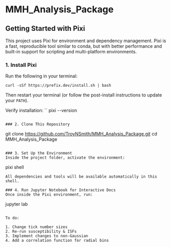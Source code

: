 # MMH_Analysis_Package

## Getting Started with Pixi
This project uses Pixi for environment and dependency management. Pixi is a fast, reproducible tool similar to conda, but with better performance and built-in support for scripting and multi-platform environments.

### 1. Install Pixi
Run the following in your terminal:
```
curl -sSf https://prefix.dev/install.sh | bash
```

Then restart your terminal (or follow the post-install instructions to update your `PATH`).

Verify installation:
``
pixi --version
```

### 2. Clone This Repository
```
git clone https://github.com/TroyNSmith/MMH_Analysis_Package.git
cd MMH_Analysis_Package
```

### 3. Set Up the Environment
Inside the project folder, activate the environment:
```
pixi shell
```
All dependencies and tools will be available automatically in this shell.

### 4. Run Jupyter Notebook for Interactive Docs
Once inside the Pixi environment, run:
```
jupyter lab
```

To do:

1. Change tick number sizes
2. Re-run susceptibility & ISFs
3. Implement changes to non-Gaussian
4. Add a correlation function for radial bins
